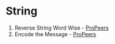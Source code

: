 # String
1) Reverse String Word Wise - [ProPeers](https://www.naukri.com/code360/problems/reverse-string-word-wise_1262348)
2) Encode the Message - [ProPeers](https://www.naukri.com/code360/problems/encode-the-message_699836)
